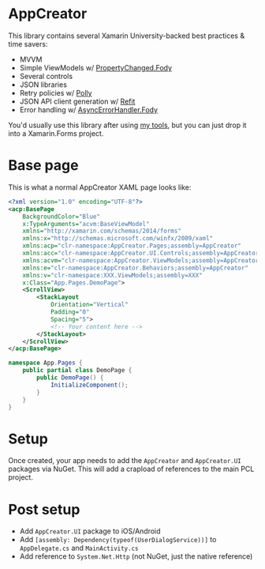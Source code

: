 # AppCreator

This library contains several Xamarin University-backed best practices & time savers:

- MVVM
- Simple ViewModels w/ [PropertyChanged.Fody](https://github.com/Fody/PropertyChanged)
- Several controls
- JSON libraries
- Retry policies w/ [Polly](https://github.com/michael-wolfenden/Polly)
- JSON API client generation w/ [Refit](https://github.com/paulcbetts/refit)
- Error handling w/ [AsyncErrorHandler.Fody](https://github.com/Fody/AsyncErrorHandler)

You'd usually use this library after using [my tools](http://tools.bscheiman.org), but you can just drop it into a Xamarin.Forms project.

# Base page

This is what a normal AppCreator XAML page looks like:

```xml
<?xml version="1.0" encoding="UTF-8"?>
<acp:BasePage
	BackgroundColor="Blue"
	x:TypeArguments="acvm:BaseViewModel"
	xmlns="http://xamarin.com/schemas/2014/forms"
	xmlns:x="http://schemas.microsoft.com/winfx/2009/xaml"
	xmlns:acp="clr-namespace:AppCreator.Pages;assembly=AppCreator"
	xmlns:acc="clr-namespace:AppCreator.UI.Controls;assembly=AppCreator.UI"
	xmlns:acvm="clr-namespace:AppCreator.ViewModels;assembly=AppCreator"
	xmlns:e="clr-namespace:AppCreator.Behaviors;assembly=AppCreator"
	xmlns:v="clr-namespace:XXX.ViewModels;assembly=XXX"
	x:Class="App.Pages.DemoPage">
	<ScrollView>
		<StackLayout
			Orientation="Vertical"
			Padding="0"
			Spacing="5">
			<!-- Your content here -->
		</StackLayout>
	</ScrollView>
</acp:BasePage>
```
```csharp
namespace App.Pages {
	public partial class DemoPage {
		public DemoPage() {
			InitializeComponent();
		}
	}
}
```

# Setup

Once created, your app needs to add the `AppCreator` and `AppCreator.UI` packages via NuGet. This will add a crapload of references to the main PCL project.


# Post setup

- Add `AppCreator.UI` package to iOS/Android
- Add `[assembly: Dependency(typeof(UserDialogService))]` to `AppDelegate.cs` and `MainActivity.cs`
- Add reference to `System.Net.Http` (not NuGet, just the native reference)
